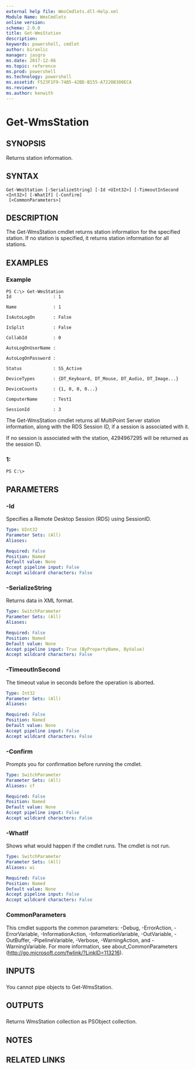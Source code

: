 ```yaml
---
external help file: WmsCmdlets.dll-Help.xml
Module Name: WmsCmdlets
online version: 
schema: 2.0.0
title: Get-WmsStation
description: 
keywords: powershell, cmdlet
author: biranlic
manager: jasgro
ms.date: 2017-12-06
ms.topic: reference
ms.prod: powershell
ms.technology: powershell
ms.assetid: F523F1F9-74B5-42BD-B155-A7220B300ECA
ms.reviewer:
ms.author: kenwith
---
```


# Get-WmsStation

## SYNOPSIS
Returns station information.

## SYNTAX

```
Get-WmsStation [-SerializeString] [-Id <UInt32>] [-TimeoutInSecond <Int32>] [-WhatIf] [-Confirm]
 [<CommonParameters>]
```

## DESCRIPTION
The Get-WmsStation cmdlet returns station information for the specified station.
If no station is specified, it returns station information for all stations.

## EXAMPLES

### Example
```
PS C:\> Get-WmsStation
Id                : 1

Name              : 1

IsAutoLogOn       : False

IsSplit           : False

CollabId          : 0

AutoLogOnUserName : 

AutoLogOnPassword : 

Status            : SS_Active

DeviceTypes       : {DT_Keyboard, DT_Mouse, DT_Audio, DT_Image...} 

DeviceCounts      : {1, 0, 0, 0...} 

ComputerName      : Test1

SessionId         : 3
```

The Get-WmsStation cmdlet returns all MultiPoint Server station information, along with the RDS Session ID, if a session is associated with it. 

If no session is associated with the station, 4294967295 will be returned as the session ID.

### 1:
```
PS C:\>
```

## PARAMETERS

### -Id
Specifies a Remote Desktop Session (RDS) using SessionID.

```yaml
Type: UInt32
Parameter Sets: (All)
Aliases: 

Required: False
Position: Named
Default value: None
Accept pipeline input: False
Accept wildcard characters: False
```

### -SerializeString
Returns data in XML format.

```yaml
Type: SwitchParameter
Parameter Sets: (All)
Aliases: 

Required: False
Position: Named
Default value: None
Accept pipeline input: True (ByPropertyName, ByValue)
Accept wildcard characters: False
```

### -TimeoutInSecond
The timeout value in seconds before the operation is aborted.

```yaml
Type: Int32
Parameter Sets: (All)
Aliases: 

Required: False
Position: Named
Default value: None
Accept pipeline input: False
Accept wildcard characters: False
```

### -Confirm
Prompts you for confirmation before running the cmdlet.

```yaml
Type: SwitchParameter
Parameter Sets: (All)
Aliases: cf

Required: False
Position: Named
Default value: None
Accept pipeline input: False
Accept wildcard characters: False
```

### -WhatIf
Shows what would happen if the cmdlet runs. The cmdlet is not run.

```yaml
Type: SwitchParameter
Parameter Sets: (All)
Aliases: wi

Required: False
Position: Named
Default value: None
Accept pipeline input: False
Accept wildcard characters: False
```

### CommonParameters
This cmdlet supports the common parameters: -Debug, -ErrorAction, -ErrorVariable, -InformationAction, -InformationVariable, -OutVariable, -OutBuffer, -PipelineVariable, -Verbose, -WarningAction, and -WarningVariable. For more information, see about_CommonParameters (http://go.microsoft.com/fwlink/?LinkID=113216).

## INPUTS

###  
You cannot pipe objects to Get-WmsStation.

## OUTPUTS

###  
Returns WmsStation collection as PSObject collection.

## NOTES

## RELATED LINKS


